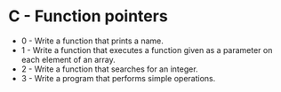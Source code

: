 # C - Function pointers
* 0 - Write a function that prints a name.
* 1 - Write a function that executes a function given as a parameter on each element of an array.
* 2 - Write a function that searches for an integer.
* 3 - Write a program that performs simple operations.
